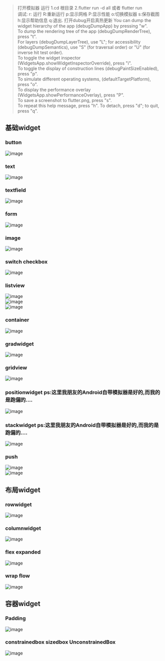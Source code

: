 >  打开模拟器  运行  1.cd 根目录  2.flutter run -d all 或者 flutter run <br/>
> 调试: r: 运行 R:重新运行 p:显示网格 P:显示性能 o:切换模拟器 s:保存截图  h:显示帮助信息 q:退出.  打开dubug开启真热更新 You can dump the widget hierarchy of the app (debugDumpApp) by pressing "w". <br/>
> To dump the rendering tree of the app (debugDumpRenderTree), press "t". <br/>
> For layers (debugDumpLayerTree), use "L"; for accessibility  <br/>
> (debugDumpSemantics), use "S" (for traversal order) or "U" (for inverse hit test order).  <br/>
> To toggle the widget inspector (WidgetsApp.showWidgetInspectorOverride), press "i".  <br/>
> To toggle the display of construction lines (debugPaintSizeEnabled), press "p".  <br/>
> To simulate different operating systems, (defaultTargetPlatform), press "o".  <br/>
> To display the performance overlay (WidgetsApp.showPerformanceOverlay), press "P".  <br/>
> To save a screenshot to flutter.png, press "s".  <br/>
> To repeat this help message, press "h". To detach, press "d"; to quit, press "q".  <br/>

## 基础widget
### button 
![image](https://github.com/pheromone/Flutter_learn_demo/blob/master/button_demo/%20result.png) <br/>
### text
![image](https://github.com/pheromone/Flutter_learn_demo/blob/master/text_demo/%20result.png) <br/>
### textfield
![image](https://github.com/pheromone/Flutter_learn_demo/blob/master/textfield_demo/%20result.png) <br/>
### form
![image](https://github.com/pheromone/Flutter_learn_demo/blob/master/form_demo/%20result.png) <br/>
### image
![image](https://github.com/pheromone/Flutter_learn_demo/blob/master/image_demo/%20result.png) <br/>
### switch checkbox
![image](https://github.com/pheromone/Flutter_learn_demo/blob/master/switch_checkbox_demo/%20result.png) <br/>
### listview
![image](https://github.com/pheromone/Flutter_learn_demo/blob/master/listview_demo/%20result.png) <br/>
![image](https://github.com/pheromone/Flutter_learn_demo/blob/master/listview_demo2/%20result.png) <br/>
![image](https://github.com/pheromone/Flutter_learn_demo/blob/master/listview_demo3/%20result.png) <br/>
### container
![image](https://github.com/pheromone/Flutter_learn_demo/blob/master/container/%20result.png) <br/>
### gradwidget
![image](https://github.com/pheromone/Flutter_learn_demo/blob/master/gradwidget_demo/%20result.png) <br/>
### gridview
![image](https://github.com/pheromone/Flutter_learn_demo/blob/master/gridview_demo/%20result.png) <br/>
### positionwidget  ps:这里我朋友的Android自带模拟器是好的,而我的是跑偏的....
![image](https://github.com/pheromone/Flutter_learn_demo/blob/master/positionwidget/%20result.png) <br/>
### stackwidget   ps:这里我朋友的Android自带模拟器是好的,而我的是跑偏的....
![image](https://github.com/pheromone/Flutter_learn_demo/blob/master/stackwidget/%20result.png) <br/>
### push
![image](https://github.com/pheromone/Flutter_learn_demo/blob/master/push_demo/%20result.png) <br/>
![image](https://github.com/pheromone/Flutter_learn_demo/blob/master/push_param_demo/%20result.png) <br/>

## 布局widget
### rowwidget
![image](https://github.com/pheromone/Flutter_learn_demo/blob/master/rowwidget_demo/%20result.png) <br/>
### columnwidget
![image](https://github.com/pheromone/Flutter_learn_demo/blob/master/columnwidget_demo/%20result.png) <br/>
### flex expanded
![image](https://github.com/pheromone/Flutter_learn_demo/blob/master/flex_expanded_demo/%20result.png) <br/>
### wrap flow
![image](https://github.com/pheromone/Flutter_learn_demo/blob/master/wrap_flow/%20result.png) <br/>

## 容器widget
### Padding
![image](https://github.com/pheromone/Flutter_learn_demo/blob/master/padding_demo/result.png) <br/>
### constrainedbox sizedbox UnconstrainedBox
![image](https://github.com/pheromone/Flutter_learn_demo/blob/master/constrainedbox_sizedbox_demo/result.png) <br/>





